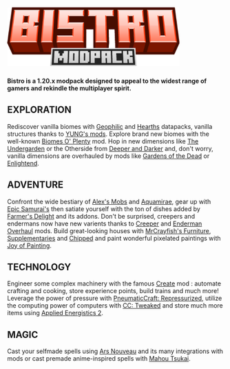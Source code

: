 # <img src="https://raw.githubusercontent.com/AdrianClem/bistro/main/assets/bistro.png" width="400" height="136">

**Bistro is a 1.20.x modpack designed to appeal to the widest range of gamers and rekindle the multiplayer spirit.**

## EXPLORATION

Rediscover vanilla biomes with [Geophilic]("https://www.curseforge.com/minecraft/mc-mods/geophilic) and [Hearths](https://www.curseforge.com/minecraft/mc-mods/hearths) datapacks, vanilla structures thanks to [YUNG's mods](https://www.curseforge.com/members/yungnickyoung/projects). Explore brand new biomes with the well-known [Biomes O' Plenty](https://www.curseforge.com/minecraft/mc-mods/biomes-o-plenty) mod. Hop in new dimensions like [The Undergarden](https://www.curseforge.com/minecraft/mc-mods/the-undergarden) or the Otherside from [Deeper and Darker](https://www.curseforge.com/minecraft/mc-mods/deeperdarker) and, don't worry, vanilla dimensions are overhauled by mods like [Gardens of the Dead](https://www.curseforge.com/minecraft/mc-mods/gardens-of-the-dead) or [Enlightend](https://www.curseforge.com/minecraft/mc-mods/enlightend).

## ADVENTURE

Confront the wide bestiary of [Alex's Mobs]("https://www.curseforge.com/minecraft/mc-mods/alexs-mobs) and [Aquamirae](https://www.curseforge.com/minecraft/mc-mods/ob-aquamirae), gear up with [Epic Samurai's](https://www.curseforge.com/minecraft/mc-mods/epic-samurais) then satiate yourself with the ton of dishes added by [Farmer's Delight](https://www.curseforge.com/minecraft/mc-mods/farmers-delight) and its addons. Don't be surprised, creepers and endermans now have new varients thanks to [Creeper](https://www.curseforge.com/minecraft/mc-mods/creeper-overhaul) and [Enderman Overhaul](https://www.curseforge.com/minecraft/mc-mods/enderman-overhaul) mods. Build great-looking houses with [MrCrayfish's Furniture](https://www.curseforge.com/minecraft/mc-mods/mrcrayfish-furniture-mod), [Supplementaries](https://www.curseforge.com/minecraft/mc-mods/supplementaries) and [Chipped](https://www.curseforge.com/minecraft/mc-mods/chipped) and paint wonderful pixelated paintings with [Joy of Painting](https://www.curseforge.com/minecraft/mc-mods/joy-of-painting).

## TECHNOLOGY

Engineer some complex machinery with the famous [Create](https://www.curseforge.com/minecraft/mc-mods/create) mod : automate crafting and cooking, store experience points, build trains and much more! Leverage the power of pressure with [PneumaticCraft: Repressurized](https://www.curseforge.com/minecraft/mc-mods/pneumaticcraft-repressurized), utilize the computing power of computers with [CC: Tweaked](https://www.curseforge.com/minecraft/mc-mods/cc-tweaked) and store much more items using [Applied Energistics 2](https://www.curseforge.com/minecraft/mc-mods/applied-energistics-2).

## MAGIC

Cast your selfmade spells using [Ars Nouveau](https://www.curseforge.com/minecraft/mc-mods/ars-nouveau) and its many integrations with mods or cast premade anime-inspired spells with [Mahou Tsukai](https://www.curseforge.com/minecraft/mc-mods/mahou-tsukai).
